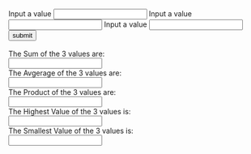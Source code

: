 <script>
    function calculation()
{
    var num1, num2, num3, sum, avg, product, result;

    num1 = parseInt(document.form.fnum1.value);
    num2 = parseInt(document.form.fnum2.value);
    num3 = parseInt(document.form.fnum3.value);

    sum = num1 + num2 + num3;
    avg = (num1 + num2 + num3)/3;
    product = num1 * num2 * num3;
    min = Math.min(num1, num2, num3);
    max = Math.max(num1, num2, num3);

    
    document.form.result1.value = sum;
    document.form.result2.value = avg;
    document.form.result3.value = product;
    document.form.result4.value = max;
    document.form.result5.value = min;
    
    }
  </script>
  <br>
 <form name="form">
  Input a value
  <input type="number" name="fnum1">
  Input a value
  <input type="number" name="fnum2">
  Input a value
  <input type="number" name="fnum3">
 <input type="button" value="submit" onclick="calculation()">
  <br>
  <br>
 The Sum of the 3 values are:
  <br>
  <input type="number" name="result1">
  <br>
 The Avgerage of the 3 values are: 
  <br>
  <input type="number" name="result2">
  <br>
 The Product of the 3 values are:
  <br>
  <input type="number" name="result3">
  <br>
 The Highest Value of the 3 values is:
  <br>
  <input type="number" name="result4">
  <br>
 The Smallest Value of the 3 values is:
  <br>
  <input type="number" name="result5">
</form>
